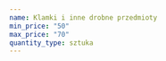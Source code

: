 ```yaml
---
name: Klamki i inne drobne przedmioty
min_price: "50"
max_price: "70"
quantity_type: sztuka
---
```

